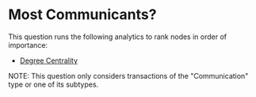 # Most Communicants?

This question runs the following analytics to rank nodes in order of
importance:

-   [Degree
    Centrality](../constellation/CoreAnalyticView/src/au/gov/asd/tac/constellation/views/analyticview/docs/analytic-degree-centrality.md)

NOTE: This question only considers transactions of the "Communication"
type or one of its subtypes.
